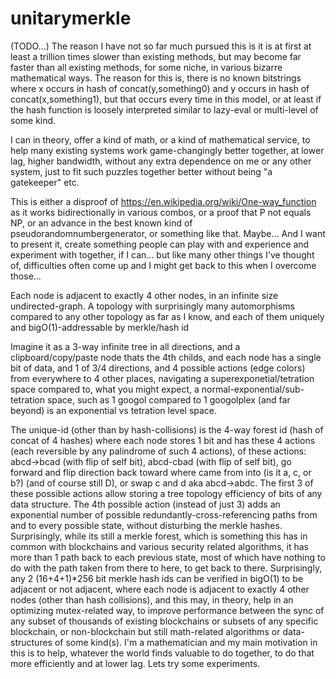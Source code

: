 # unitarymerkle
(TODO...) The reason I have not so far much pursued this is it is at first at least a trillion times slower than existing methods, but may become far faster than all existing methods, for some niche, in various bizarre mathematical ways. The reason for this is, there is no known bitstrings where x occurs in hash of concat(y,something0) and y occurs in hash of concat(x,something1), but that occurs every time in this model, or at least if the hash function is loosely interpreted similar to lazy-eval or multi-level of some kind.

I can in theory, offer a kind of math, or a kind of mathematical service, to help many existing systems work game-changingly better together, at lower lag, higher bandwidth, without any extra dependence on me or any other system, just to fit such puzzles together better without being "a gatekeeper" etc.

This is either a disproof of https://en.wikipedia.org/wiki/One-way_function as it works bidirectionally in various combos, or a proof that P not equals NP, or an advance in the best known kind of pseudorandomnumbergenerator, or something like that. Maybe... And I want to present it, create something people can play with and experience and experiment with together, if I can... but like many other things I've thought of, difficulties often come up and I might get back to this when I overcome those...

Each node is adjacent to exactly 4 other nodes, in an infinite size undirected-graph. A topology with surprisingly many automorphisms compared to any other topology as far as I know, and each of them uniquely and bigO(1)-addressable by merkle/hash id

Imagine it as a 3-way infinite tree in all directions, and a clipboard/copy/paste node thats the 4th childs, and each node has a single bit of data, and 1 of 3/4 directions, and  4 possible actions (edge colors) from everywhere to 4 other places, navigating a superexponetial/tetration space compared to, what you might expect, a normal-exponential/sub-tetration space, such as 1 googol compared to 1 googolplex (and far beyond) is an exponential vs tetration level space.

The unique-id (other than by hash-collisions) is the 4-way forest id (hash of concat of 4 hashes) where each node stores 1 bit and has these 4 actions (each reversible by any palindrome of such 4 actions), of these actions: abcd->bcad (with flip of self bit), abcd-cbad (with flip of self bit), go forward and flip direction back toward where came from into  (is it a, c, or b?) (and of course still D), or swap c and d aka abcd->abdc. The first 3 of these possible actions allow storing a tree topology efficiency of bits of any data structure. The 4th possible action (instead of just 3) adds an exponential number of possible redundantly-cross-referencing paths from and to every possible state, without disturbing the merkle hashes. Surprisingly, while its still a merkle forest, which is something this has in common with blockchains and various security related algorithms, it has more than 1 path back to each previous state, most of which have nothing to do with the path taken from there to here, to get back to there. Surprisingly, any 2 (16+4+1)*256 bit merkle hash ids can be verified in bigO(1) to be adjacent or not adjacent, where each node is adjacent to exactly 4 other nodes (other than hash collisions), and this may, in theory, help in an optimizing mutex-related way, to improve performance between the sync of any subset of thousands of existing blockchains or subsets of any specific blockchain, or non-blockchain but still math-related algorithms or data-structures of some kind(s). I'm a mathematician and my main motivation in this is to help, whatever the world finds valuable to do together, to do that more efficiently and at lower lag. Lets try some experiments.
